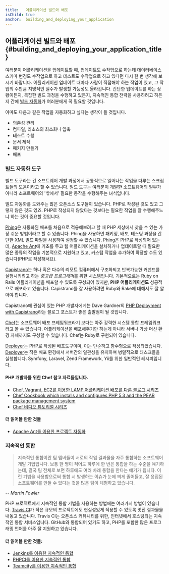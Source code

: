 ```yaml
---
title:   어플리케이션 빌드와 배포
isChild: true
anchor:  building_and_deploying_your_application
---
```


## 어플리케이션 빌드와 배포 {#building_and_deploying_your_application_title}

여러분이 어플리케이션을 업데이트할 때, 업데이트도 수작업으로 하는데 데이터베이스 스키마 변경도 수작업으로 하고
테스트도 수작업으로 하고 있다면 다시 한 번 생각해 보시기 바랍니다. 어플리케이션 업데이트 때마다 사람이 직접해야 하는
작업이 있고, 그 작업의 수만큼 치명적인 실수가 발생할 가능성도 올라갑니다. 간단한 업데이트를 하는 상황이든지, 복잡한
빌드 과정을 수행하고 있든지, 지속적인 통합 전략을 사용하려고 하든지 간에 [빌드 자동화][buildautomation]가 여러분에게
꼭 필요할 것입니다.

아마도 다음과 같은 작업을 자동화하고 싶다는 생각이 들 것입니다.

* 의존성 관리
* 컴파일, 리소스의 최소화나 압축
* 테스트 수행
* 문서 제작
* 패키지 만들기
* 배포


### 빌드 자동화 도구

빌드 도구라는 건 소프트웨어 개발 과정에서 공통적으로 일어나는 작업을 다루는 스크립트들의 모음이라고 할 수 있습니다.
빌드 도구는 여러분이 개발한 소프트웨어의 일부가 아니라 소프트웨어의 '밖에서' 필요한 동작을 수행해주는 녀석입니다.

빌드 자동화를 도와주는 많은 오픈소스 도구들이 있습니다. PHP로 작성된 것도 있고 그렇지 않은 것도 있죠. PHP로 작성되지
않았다는 것보다는 필요한 작업을 잘 수행해주느냐 하는 것이 중요할 것입니다.

[Phing]은 자동화된 배포를 처음으로 적용해보려고 할 때 PHP 세상에서 찾을 수 있는 가장 쉬운 방법이라고 할 수 있습니다.
Phing을 사용하면 패키징, 배포, 테스팅 과정을 간단한 XML 빌드 파일을 사용하여 설정할 수 있습니다. Phing은 PHP로
작성되어 있는데, [Apache Ant]에 기초를 두고 웹 어플리케이션을 설치하거나 업데이트할 때 필요한 많은 종류의 작업을
기본적으로 지원하고 있고, 커스텀 작업을 추가하여 확장할 수도 있습니다(PHP로 작성해서요).

[Capistrano]는 하나 혹은 다수의 리모트 컴퓨터에서 구조화되고 반복가능한 커맨드를 실행시키려고 하는 *중고급
프로그래머*를 위한 시스템입니다. 기본적으로는 Ruby on Rails 어플리케이션을 배포할 수 있도록 구성되어 있지만, **PHP
어플리케이션도** 성공적으로 배포하고 있습니다. Capistrano를 잘 사용하려면 Ruby와 Rake에 대해서도 잘 알아야 합니다.

Capistrano에 관심이 있는 PHP 개발자에게는 Dave Gardner의 [PHP Deployment with Capistrano][phpdeploy_capistrano]라는
블로그 포스트가 좋은 출발점이 될 것입니다.

[Chef]는 소프트웨어 배포 프레임워크라기 보다는 아주 강력한 시스템 통합 프레임워크라고 볼 수 있습니다. 어플리케이션을
배포해주기만 하는게 아니라 서버나 가상 머신 환경 자체까지도 구성할 수 있습니다. Chef는 Ruby로 구현되어 있습니다.

[Deployer]는 PHP로 작성된 배포도구이며, 이는 단순하고 함수형으로 작성되었습니다. [Deployer]는 작은 배포 환경에서
서버간의 일관성을 유지하며 병렬적으로 태스크들을 실행합니다. Symfony, Laravel, Zend Framework, Yii를 위한 일반적인
레시피입니다.

#### PHP 개발자를 위한 Chef 참고 자료들입니다.

* [Chef, Vagrant, EC2를 이용한 LAMP 어플리케이션 배포를 다룬 블로그 시리즈][chef_vagrant_and_ec2]
* [Chef Cookbook which installs and configures PHP 5.3 and the PEAR package management system][Chef_cookbook]
* [Chef 비디오 튜토리얼 시리즈][Chef_tutorial]

#### 더 읽어볼 만한 것들

* [Apache Ant를 이용한 프로젝트 자동화][apache_ant_tutorial]

### 지속적인 통합

> 지속적인 통합이란 팀 멤버들이 서로의 작업 결과물을 자주 통합하는 소프트웨어 개발 기법입니다. 보통 한 명이 적어도
> 하루에 한 번은 통합을 하는 수준을 얘기하는데, 결국 팀 전체로 보면 하루에도 여러 차례 통합을 한다는 얘기가 됩니다.
> 이런 기법을 사용함으로써 통합 시 발생하는 이슈가 눈에 띄게 줄어들고, 잘 응집된 소프트웨어를 만들 수 있다는 것을 많은
> 팀이 체험하고 있습니다.

*-- Martin Fowler*

PHP 프로젝트에서 지속적인 통합 기법을 사용하는 방법에는 여러가지 방법이 있습니다. [Travis CI]가 작은 규모의
프로젝트에도 현실성있게 적용할 수 있도록 멋진 결과물을 내놓고 있습니다. Travis CI는 오픈소스 커뮤니티를 위한, 인터넷에서
호스팅되는 지속적인 통합 서비스입니다. GitHub와 통합되어 있기도 하고, PHP를 포함한 많은 프로그래밍 언어를 아주 잘
지원하고 있습니다.

#### 더 읽어볼 만한 것들:

* [Jenkins를 이용한 지속적인 통합][Jenkins]
* [PHPCI를 이용한 지속적인 통합][PHPCI]
* [Teamcity를 이용한 지속적인 통합][Teamcity]


[buildautomation]: http://en.wikipedia.org/wiki/Build_automation
[Phing]: http://www.phing.info/
[Apache Ant]: http://ant.apache.org/
[Capistrano]: https://github.com/capistrano/capistrano/wiki
[phpdeploy_capistrano]: http://www.davegardner.me.uk/blog/2012/02/13/php-deployment-with-capistrano/
[Chef]: https://www.chef.io/
[chef_vagrant_and_ec2]: http://www.jasongrimes.org/2012/06/managing-lamp-environments-with-chef-vagrant-and-ec2-1-of-3/
[Chef_cookbook]: https://github.com/chef-cookbooks/php
[Chef_tutorial]: https://www.youtube.com/playlist?list=PL11cZfNdwNyPnZA9D1MbVqldGuOWqbumZ
[apache_ant_tutorial]: http://net.tutsplus.com/tutorials/other/automate-your-projects-with-apache-ant/
[Travis CI]: https://travis-ci.org/
[Jenkins]: http://jenkins-ci.org/
[PHPCI]: http://www.phptesting.org/
[Teamcity]: http://www.jetbrains.com/teamcity/
[Deployer]: https://github.com/deployphp/deployer
